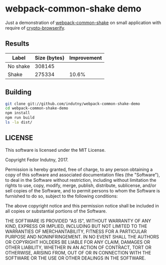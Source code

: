# webpack-common-shake demo

Just a demonstration of [webpack-common-shake][0] on small application with
require of [crypto-browserify][1].

## Results

| Label    | Size (bytes) | Improvement |
| -------- | ------------ | ----------- |
| No shake | 308145       |             |
| Shake    | 275334       | 10.6%       |

## Building

```sh
git clone git://github.com/indutny/webpack-common-shake-demo
cd webpack-common-shake-demo
npm install
npm run build
ls -la dist/
```

## LICENSE

This software is licensed under the MIT License.

Copyright Fedor Indutny, 2017.

Permission is hereby granted, free of charge, to any person obtaining a
copy of this software and associated documentation files (the
"Software"), to deal in the Software without restriction, including
without limitation the rights to use, copy, modify, merge, publish,
distribute, sublicense, and/or sell copies of the Software, and to permit
persons to whom the Software is furnished to do so, subject to the
following conditions:

The above copyright notice and this permission notice shall be included
in all copies or substantial portions of the Software.

THE SOFTWARE IS PROVIDED "AS IS", WITHOUT WARRANTY OF ANY KIND, EXPRESS
OR IMPLIED, INCLUDING BUT NOT LIMITED TO THE WARRANTIES OF
MERCHANTABILITY, FITNESS FOR A PARTICULAR PURPOSE AND NONINFRINGEMENT. IN
NO EVENT SHALL THE AUTHORS OR COPYRIGHT HOLDERS BE LIABLE FOR ANY CLAIM,
DAMAGES OR OTHER LIABILITY, WHETHER IN AN ACTION OF CONTRACT, TORT OR
OTHERWISE, ARISING FROM, OUT OF OR IN CONNECTION WITH THE SOFTWARE OR THE
USE OR OTHER DEALINGS IN THE SOFTWARE.

[0]: https://github.com/indutny/webpack-common-shake
[1]: https://github.com/crypto-browserify/crypto-browserify
